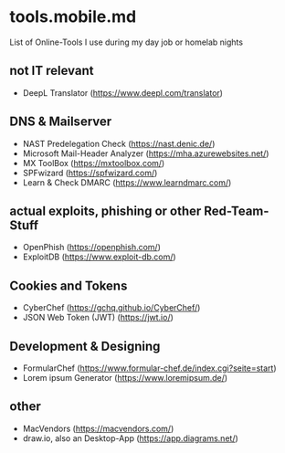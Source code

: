 # tools.mobile.md
List of Online-Tools I use during my day job or homelab nights

## not IT relevant
 - DeepL Translator (https://www.deepl.com/translator)
## DNS & Mailserver
 - NAST Predelegation Check (https://nast.denic.de/)
 - Microsoft Mail-Header Analyzer (https://mha.azurewebsites.net/)
 - MX ToolBox (https://mxtoolbox.com/)
 - SPFwizard (https://spfwizard.com/)
 - Learn & Check DMARC (https://www.learndmarc.com/)
## actual exploits, phishing or other Red-Team-Stuff
 - OpenPhish (https://openphish.com/)
 - ExploitDB (https://www.exploit-db.com/)
## Cookies and Tokens
 - CyberChef (https://gchq.github.io/CyberChef/)
 - JSON Web Token (JWT) (https://jwt.io/)
## Development & Designing
 - FormularChef (https://www.formular-chef.de/index.cgi?seite=start)
 - Lorem ipsum Generator (https://www.loremipsum.de/)
## other 
 - MacVendors (https://macvendors.com/)
 - draw.io, also an Desktop-App (https://app.diagrams.net/)
